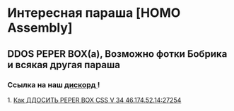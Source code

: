 <DOCTYPE html>
<html>
<head>
<title> UH</title>
</head>
<body>
          <h1> Интересная параша [HOMO Assembly] </h1>
      <h2>DDOS PEPER BOX(а), Возможно фотки Бобрика и всякая другая параша </h2>
    <h3>Ссылка на наш <a href= "https://discordapp.com/invite/djhDbcS"> дискорд </a>!</h3>    
1. <a href= "princephobos.github.io/">Как ДДОСИТЬ PEPER BOX CSS V 34 46.174.52.14:27254</a>                
</body>
</html>
